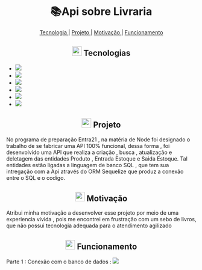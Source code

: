 <h1 align="center">   📚Api sobre Livraria</h1>

<p align="center">
 <a href="#-Sobre"> Tecnologia </a>   |    <a href="#-Projeto"> Projeto </a>   |   <a href="#-Motivação"> Motivação </a>   |   <a href="#-Funcionamento"> Funcionamento </a> 
</p>
  
 <h2 align="center"> <img src="https://cdn-icons-png.flaticon.com/512/3064/3064889.png" width="25" padding="0"> Tecnologias</h2>
<ul>
 <li><img src="https://img.shields.io/badge/JavaScript-323330?style=for-the-badge&logo=javascript&logoColor=F7DF1E" > </li>
  <li><img src="https://img.shields.io/badge/MySQL-005C84?style=for-the-badge&logo=mysql&logoColor=white" > </li>
   <li><img src="https://img.shields.io/badge/Node%20js-339933?style=for-the-badge&logo=nodedotjs&logoColor=white" > </li>
  <li><img src="https://img.shields.io/badge/npm-CB3837?style=for-the-badge&logo=npm&logoColor=white" > </li>
   <li><img src="https://img.shields.io/badge/Xampp-F37623?style=for-the-badge&logo=xampp&logoColor=white" > </li>
 <li><img src="https://img.shields.io/badge/Sequelize-52B0E7?style=for-the-badge&logo=Sequelize&logoColor=white" > </li>
</ul>


<h2 align="center"> <img src="https://cdn-icons-png.flaticon.com/512/1317/1317626.png" width="25" padding="0"> Projeto</h2>
<p >No programa de preparação Entra21 , na matéria de Node foi designado
    o trabalho de se fabricar uma API 100% funcional, dessa forma , foi desenvolvido uma API que realiza a criação , 
    busca , atualização e deletagem das entidades Produto , Entrada Estoque e Saida Estoque. Tal entidades estão ligadas a linguagem de banco SQL , que tem sua intregação com a  Api através do ORM Sequelize que produz a conexão entre o SQL e o codigo. </p>


<h2 align="center"><img src="https://cdn-icons-png.flaticon.com/512/7224/7224338.png" width="25" padding="0"> Motivação</h2>
<p> Atribui minha motivação a desenvolver esse projeto por meio de uma experiencia vivida , pois me encontrei em frustração com um sebo de livros, que não possui tecnologia adequada para o atendimento agilizado   </p>

<h2 align="center"><img src="https://cdn-icons-png.flaticon.com/512/4370/4370707.png" width="25" padding="0"> Funcionamento</h2>
<p>Parte 1 : Conexão com o banco de dados : <img src="![parte1](https://github.com/kaua-S/Livraria-Api/assets/126474688/b80a1258-3434-4c10-a99e-755b2aa8beb6)
"></p>
